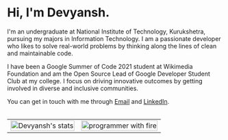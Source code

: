 # Hi, I'm Devyansh.

I'm an undergraduate at National Institute of Technology, Kurukshetra, pursuing my majors in Information Technology. I am a passionate developer who likes to solve real-world problems by thinking along the lines of clean and maintainable code. 

I have been a Google Summer of Code 2021 student at Wikimedia Foundation and am the Open Source Lead of Google Developer Student Club at my college. I focus on driving innovative outcomes by getting involved in diverse and inclusive communities.

You can get in touch with me through [Email](mailto:schawla333333@gmail.com) and [LinkedIn](https://www.linkedin.com/in/devyanshchawla).
<br><br>

<table>
  <tr>
    <td><img src="https://github-readme-stats.vercel.app/api?username=thedevyansh&show_icons=true&count_private=true&include_all_commits=true&hide_border=true&theme=merko"  display=block width=100% height=auto  alt="Devyansh's stats" ></td>
    <td><img src="https://media.giphy.com/media/13HgwGsXF0aiGY/giphy.gif"  display=block width=100% height=auto  alt="programmer with fire" ></td>
   </tr> 
</table>
